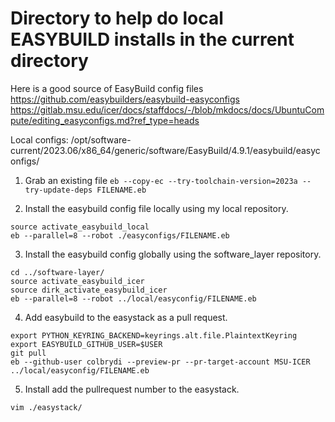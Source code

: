 # Directory to help do local EASYBUILD installs in the current directory
Here is a good source of EasyBuild config files <https://github.com/easybuilders/easybuild-easyconfigs>
<https://gitlab.msu.edu/icer/docs/staffdocs/-/blob/mkdocs/docs/UbuntuCompute/editing_easyconfigs.md?ref_type=heads>

Local configs: /opt/software-current/2023.06/x86_64/generic/software/EasyBuild/4.9.1/easybuild/easyconfigs/

1. Grab an existing file
```eb --copy-ec --try-toolchain-version=2023a --try-update-deps FILENAME.eb```

2. Install the easybuild config file locally using my local repository.
```
source activate_easybuild_local
eb --parallel=8 --robot ./easyconfigs/FILENAME.eb
```
3. Install the easybuild config globally using the software_layer repository.
```
cd ../software-layer/
source activate_easybuild_icer
source dirk_activate_easybuild_icer
eb --parallel=8 --robot ../local/easyconfig/FILENAME.eb
```
4. Add easybuild to the easystack as a pull request.
```
export PYTHON_KEYRING_BACKEND=keyrings.alt.file.PlaintextKeyring
export EASYBUILD_GITHUB_USER=$USER
git pull
eb --github-user colbrydi --preview-pr --pr-target-account MSU-ICER ../local/easyconfig/FILENAME.eb
```
5. Install add the pullrequest number to the easystack.
```
vim ./easystack/
```



